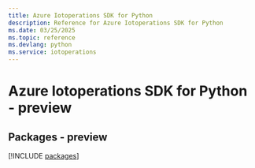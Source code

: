 ```yaml
---
title: Azure Iotoperations SDK for Python
description: Reference for Azure Iotoperations SDK for Python
ms.date: 03/25/2025
ms.topic: reference
ms.devlang: python
ms.service: iotoperations
---
```

# Azure Iotoperations SDK for Python - preview
## Packages - preview
[!INCLUDE [packages](iotoperations-index.md)]